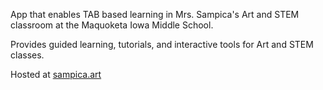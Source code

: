 App that enables TAB based learning in Mrs. Sampica's Art and STEM classroom at the Maquoketa Iowa Middle School.

Provides guided learning, tutorials, and interactive tools for Art and STEM classes.

Hosted at [sampica.art](https://sampica.art)
